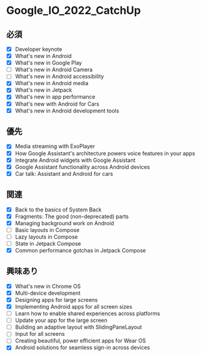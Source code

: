 # Google_IO_2022_CatchUp

## 必須

- [x] Developer keynote
- [x] What's new in Android
- [x] What's new in Google Play
- [ ] What's new in Android Camera
- [ ] What's new in Android accessibility
- [x] What's new in Android media
- [x] What's new in Jetpack
- [x] What's new in app performance
- [x] What's new with Android for Cars
- [x] What's new in Android development tools

## 優先

- [x] Media streaming with ExoPlayer
- [x] How Google Assistant's architecture powers voice features in your apps
- [x] Integrate Android widgets with Google Assistant
- [x] Google Assistant functionality across Android devices
- [x] Car talk: Assistant and Android for cars

## 関連

- [x] Back to the basics of System Back
- [x] Fragments: The good (non-deprecated) parts
- [x] Managing background work on Android
- [ ] Basic layouts in Compose
- [ ] Lazy layouts in Compose
- [ ] State in Jetpack Compose
- [x] Common performance gotchas in Jetpack Compose

## 興味あり

- [x] What's new in Chrome OS
- [x] Multi-device development
- [x] Designing apps for large screens
- [x] Implementing Android apps for all screen sizes
- [ ] Learn how to enable shared experiences across platforms
- [ ] Update your app for the large screen
- [ ] Building an adaptive layout with SlidingPaneLayout
- [ ] Input for all screens
- [ ] Creating beautiful, power efficient apps for Wear OS
- [x] Android solutions for seamless sign-in across devices
